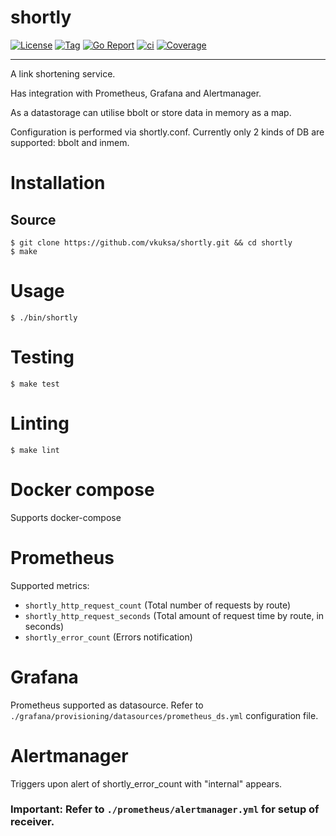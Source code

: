 # shortly
[![License](https://img.shields.io/github/license/vkuksa/shortly)](https://github.com/vkuksa/shortly/blob/main/LICENSE)
[![Tag](https://img.shields.io/github/v/tag/vkuksa/shortly)](https://github.com/vkuksa/shortly/tags)
[![Go Report](https://goreportcard.com/badge/github.com/vkuksa/shortly)](https://goreportcard.com/report/github.com/vkuksa/shortly)
[![ci](https://github.com/vkuksa/shortly/actions/workflows/main.yaml/badge.svg)](https://github.com/vkuksa/shortly/actions/workflows/main.yaml)
[![Coverage](https://codecov.io/gh/vkuksa/shortly/branch/dev/graph/badge.svg)](https://codecov.io/gh/vkuksa/shortly)

---

A link shortening service.

Has integration with Prometheus, Grafana and Alertmanager.

As a datastorage can utilise bbolt or store data in memory as a map.

Configuration is performed via shortly.conf.
Currently only 2 kinds of DB are supported: bbolt and inmem.

# Installation

## Source
```console
$ git clone https://github.com/vkuksa/shortly.git && cd shortly
$ make
```

# Usage

```console
$ ./bin/shortly
```

# Testing
```console
$ make test
```

# Linting
```console
$ make lint
```

# Docker compose
Supports docker-compose

# Prometheus
Supported metrics:
- `shortly_http_request_count` (Total number of requests by route) 
- `shortly_http_request_seconds` (Total amount of request time by route, in seconds)
- `shortly_error_count` (Errors notification)

# Grafana
Prometheus supported as datasource. Refer to `./grafana/provisioning/datasources/prometheus_ds.yml` configuration file.

# Alertmanager
Triggers upon alert of shortly_error_count with "internal" appears.

### Important: Refer to `./prometheus/alertmanager.yml` for setup of receiver.

